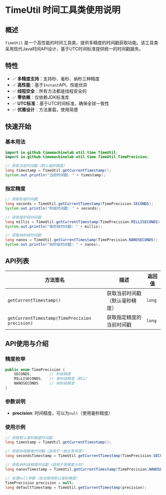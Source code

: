 # TimeUtil 时间工具类使用说明

## 概述

`TimeUtil` 是一个高性能的时间工具类，提供多精度的时间戳获取功能。该工具类采用现代Java时间API设计，基于UTC时间标准提供统一的时间戳服务。

## 特性

- ✅ **多精度支持**：支持秒、毫秒、纳秒三种精度
- ✅ **高性能**：基于`Instant`API，性能优异
- ✅ **线程安全**：所有方法都是线程安全的
- ✅ **零依赖**：仅依赖JDK标准库
- ✅ **UTC标准**：基于UTC时间标准，确保全球一致性
- ✅ **优雅设计**：方法重载，使用简便

## 快速开始

### 基本用法

```java
import io.github.timemachinelab.util.time.TimeUtil;
import io.github.timemachinelab.util.time.TimeUtil.TimePrecision;

// 获取当前时间戳（默认毫秒精度）
long timestamp = TimeUtil.getCurrentTimestamp();
System.out.println("当前时间戳: " + timestamp);
```

### 指定精度

```java
// 获取秒级时间戳
long seconds = TimeUtil.getCurrentTimestamp(TimePrecision.SECONDS);
System.out.println("秒级时间戳: " + seconds);

// 获取毫秒级时间戳
long millis = TimeUtil.getCurrentTimestamp(TimePrecision.MILLISECONDS);
System.out.println("毫秒级时间戳: " + millis);

// 获取纳秒级时间戳
long nanos = TimeUtil.getCurrentTimestamp(TimePrecision.NANOSECONDS);
System.out.println("纳秒级时间戳: " + nanos);
```

## API列表

| 方法签名 | 描述 | 返回值 |
|---------|------|--------|
| `getCurrentTimestamp()` | 获取当前时间戳（默认毫秒精度） | `long` |
| `getCurrentTimestamp(TimePrecision precision)` | 获取指定精度的当前时间戳 | `long` |

## API使用与介绍

### 精度枚举

```java
public enum TimePrecision {
    SECONDS,        // 秒级精度
    MILLISECONDS,   // 毫秒级精度（默认）
    NANOSECONDS     // 纳秒级精度
}
```

### 参数说明

- **precision**: 时间精度，可以为`null`（使用毫秒精度）

### 使用示例

```java
// 获取默认毫秒精度时间戳
long timestamp = TimeUtil.getCurrentTimestamp();

// 获取秒级精度时间戳（适用于一般业务场景）
long secondsTimestamp = TimeUtil.getCurrentTimestamp(TimePrecision.SECONDS);

// 获取纳秒级精度时间戳（适用于高精度计时）
long nanosTimestamp = TimeUtil.getCurrentTimestamp(TimePrecision.NANOSECONDS);

// 处理null参数（自动使用默认毫秒精度）
TimePrecision precision = null;
long defaultTimestamp = TimeUtil.getCurrentTimestamp(precision);
```